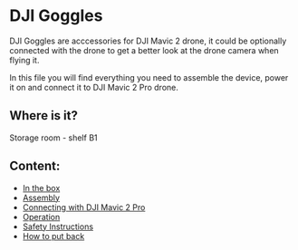 # DJI Goggles

DJI Goggles are acccessories for DJI Mavic 2 drone, it could be optionally connected with the drone to get a better look at the drone camera when flying it.

In this file you will find everything you need to assemble the device, power it on and connect it to DJI Mavic 2 Pro drone.

## Where is it?
Storage room - shelf B1

## Content:

+ [In the box](#)
+ [Assembly](#)
+ [Connecting with DJI Mavic 2 Pro]()
+ [Operation](#)
+ [Safety Instructions](#)
+ [How to put back](#)
